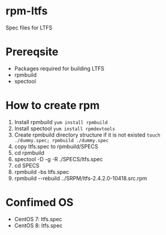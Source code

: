 # rpm-ltfs
Spec files for LTFS

# Prereqsite

* Packages required for building LTFS
* rpmbuild
* spectool

# How to create rpm

1. Install rpmbuild `yum install rpmbuild`
2. Install spectool `yum install rpmdevtools`
3. Create rpmbuild directory structure if it is not existed `touch ./dummy.spec; rpmbuild ./dummy.spec`
4. copy ltfs.spec to rpmbuild/SPECS
5. cd rpmbuild
6. spectool -D -g -R ./SPECS/ltfs.spec
7. cd SPECS
8. rpmbuild -bs ltfs.spec
9. rpmbuild --rebuild ../SRPM/ltfs-2.4.2.0-10418.src.rpm

# Confimed OS

* CentOS 7: ltfs.spec
* CentOS 8: ltfs.spec
